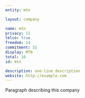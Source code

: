 ```yaml
---
entity: mtn

layout: company

name: mtn
privacy: 11
telco: true
freedom: 14
commitment: 31
display: MTN
total: 16
id: mtn

description: one-line description
website: http://example.com
---
```


Paragraph describing this company
